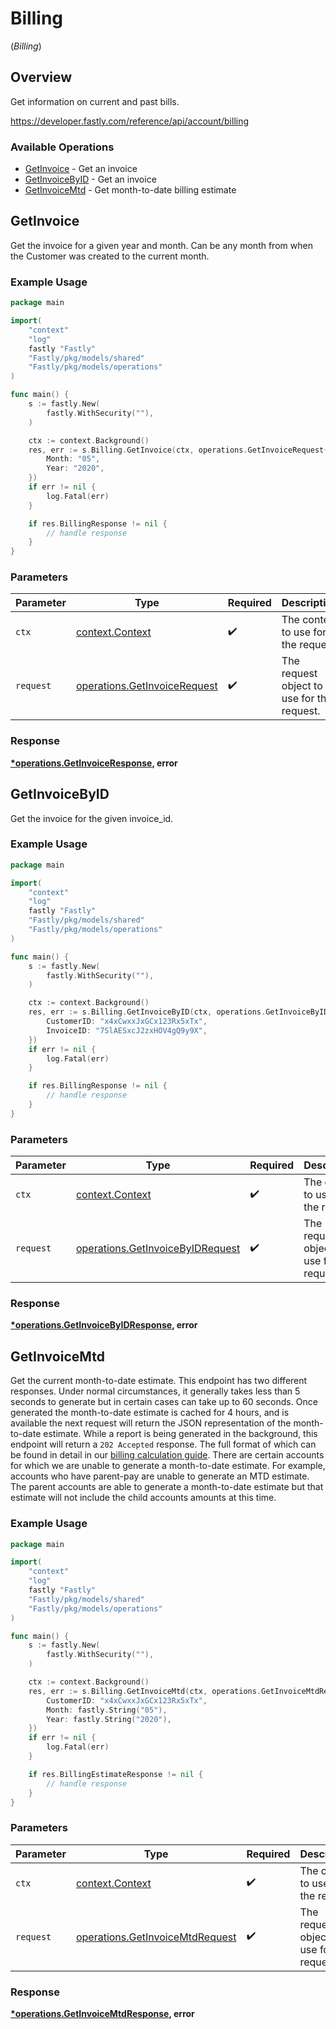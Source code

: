 # Billing
(*Billing*)

## Overview

Get information on current and past bills.

<https://developer.fastly.com/reference/api/account/billing>
### Available Operations

* [GetInvoice](#getinvoice) - Get an invoice
* [GetInvoiceByID](#getinvoicebyid) - Get an invoice
* [GetInvoiceMtd](#getinvoicemtd) - Get month-to-date billing estimate

## GetInvoice

Get the invoice for a given year and month. Can be any month from when the Customer was created to the current month.

### Example Usage

```go
package main

import(
	"context"
	"log"
	fastly "Fastly"
	"Fastly/pkg/models/shared"
	"Fastly/pkg/models/operations"
)

func main() {
    s := fastly.New(
        fastly.WithSecurity(""),
    )

    ctx := context.Background()
    res, err := s.Billing.GetInvoice(ctx, operations.GetInvoiceRequest{
        Month: "05",
        Year: "2020",
    })
    if err != nil {
        log.Fatal(err)
    }

    if res.BillingResponse != nil {
        // handle response
    }
}
```

### Parameters

| Parameter                                                                    | Type                                                                         | Required                                                                     | Description                                                                  |
| ---------------------------------------------------------------------------- | ---------------------------------------------------------------------------- | ---------------------------------------------------------------------------- | ---------------------------------------------------------------------------- |
| `ctx`                                                                        | [context.Context](https://pkg.go.dev/context#Context)                        | :heavy_check_mark:                                                           | The context to use for the request.                                          |
| `request`                                                                    | [operations.GetInvoiceRequest](../../models/operations/getinvoicerequest.md) | :heavy_check_mark:                                                           | The request object to use for the request.                                   |


### Response

**[*operations.GetInvoiceResponse](../../models/operations/getinvoiceresponse.md), error**


## GetInvoiceByID

Get the invoice for the given invoice_id.

### Example Usage

```go
package main

import(
	"context"
	"log"
	fastly "Fastly"
	"Fastly/pkg/models/shared"
	"Fastly/pkg/models/operations"
)

func main() {
    s := fastly.New(
        fastly.WithSecurity(""),
    )

    ctx := context.Background()
    res, err := s.Billing.GetInvoiceByID(ctx, operations.GetInvoiceByIDRequest{
        CustomerID: "x4xCwxxJxGCx123Rx5xTx",
        InvoiceID: "7SlAESxcJ2zxHOV4gQ9y9X",
    })
    if err != nil {
        log.Fatal(err)
    }

    if res.BillingResponse != nil {
        // handle response
    }
}
```

### Parameters

| Parameter                                                                            | Type                                                                                 | Required                                                                             | Description                                                                          |
| ------------------------------------------------------------------------------------ | ------------------------------------------------------------------------------------ | ------------------------------------------------------------------------------------ | ------------------------------------------------------------------------------------ |
| `ctx`                                                                                | [context.Context](https://pkg.go.dev/context#Context)                                | :heavy_check_mark:                                                                   | The context to use for the request.                                                  |
| `request`                                                                            | [operations.GetInvoiceByIDRequest](../../models/operations/getinvoicebyidrequest.md) | :heavy_check_mark:                                                                   | The request object to use for the request.                                           |


### Response

**[*operations.GetInvoiceByIDResponse](../../models/operations/getinvoicebyidresponse.md), error**


## GetInvoiceMtd

Get the current month-to-date estimate. This endpoint has two different responses. Under normal circumstances, it generally takes less than 5 seconds to generate but in certain cases can take up to 60 seconds. Once generated the month-to-date estimate is cached for 4 hours, and is available the next request will return the JSON representation of the month-to-date estimate. While a report is being generated in the background, this endpoint will return a `202 Accepted` response. The full format of which can be found in detail in our [billing calculation guide](https://docs.fastly.com/en/guides/how-we-calculate-your-bill). There are certain accounts for which we are unable to generate a month-to-date estimate. For example, accounts who have parent-pay are unable to generate an MTD estimate. The parent accounts are able to generate a month-to-date estimate but that estimate will not include the child accounts amounts at this time.

### Example Usage

```go
package main

import(
	"context"
	"log"
	fastly "Fastly"
	"Fastly/pkg/models/shared"
	"Fastly/pkg/models/operations"
)

func main() {
    s := fastly.New(
        fastly.WithSecurity(""),
    )

    ctx := context.Background()
    res, err := s.Billing.GetInvoiceMtd(ctx, operations.GetInvoiceMtdRequest{
        CustomerID: "x4xCwxxJxGCx123Rx5xTx",
        Month: fastly.String("05"),
        Year: fastly.String("2020"),
    })
    if err != nil {
        log.Fatal(err)
    }

    if res.BillingEstimateResponse != nil {
        // handle response
    }
}
```

### Parameters

| Parameter                                                                          | Type                                                                               | Required                                                                           | Description                                                                        |
| ---------------------------------------------------------------------------------- | ---------------------------------------------------------------------------------- | ---------------------------------------------------------------------------------- | ---------------------------------------------------------------------------------- |
| `ctx`                                                                              | [context.Context](https://pkg.go.dev/context#Context)                              | :heavy_check_mark:                                                                 | The context to use for the request.                                                |
| `request`                                                                          | [operations.GetInvoiceMtdRequest](../../models/operations/getinvoicemtdrequest.md) | :heavy_check_mark:                                                                 | The request object to use for the request.                                         |


### Response

**[*operations.GetInvoiceMtdResponse](../../models/operations/getinvoicemtdresponse.md), error**

